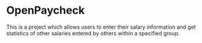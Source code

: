 # OpenPaycheck

This is a project which allows users to enter their salary information and get statistics of other salaries entered by others within a specified group.
